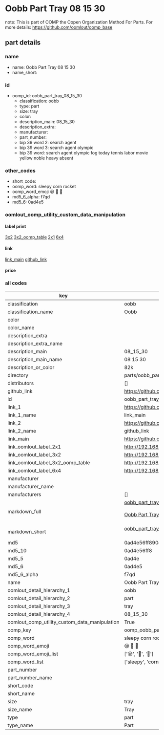 # Oobb Part Tray 08 15 30  

note: This is part of OOMP the Oopen Organization Method For Parts. For more details: https://github.com/oomlout/oomp_base

##  part details





### name
* name: Oobb Part Tray 08 15 30
* name_short: 
### id
* oomp_id: oobb_part_tray_08_15_30
  * classification: oobb
  * type: part
  * size: tray
  * color: 
  * description_main: 08_15_30
  * description_extra: 
  * manufacturer: 
  * part_number: 
  * bip 39 word 2: search agent
  * bip 39 word 3: search agent olympic
  * bip 39 word: search agent olympic fog today tennis labor movie yellow noble heavy absent

### other_codes
* short_code: 
* oomp_word: sleepy corn rocket
* oomp_word_emoji :sleepy: :corn: :rocket:
* md5_6_alpha: f7qd
* md5_6: 0ad4e5






### oomlout_oomp_utility_custom_data_manipulation
#### label print
[3x2](http://192.168.1.245:1112/?label=oomp%20f7qd)
[3x2_oomp_table](http://192.168.1.107:1112/?label=oomp%20f7qd)
[2x1](http://192.168.1.242:1112/?label=oomp%20f7qd)
[6x4](http://192.168.1.55:1112/?label=oomp%20f7qd)    

#### link

[link_main](https://github.com/oomlout/oomlout_oomp_current_version_messy/tree/main/parts/oobb_part_tray_08_15_30) [github_link](https://github.com/oomlout/oomlout_oomp_part_src/tree/main/parts/oobb_part_tray_08_15_30)                             

#### price







### all codes 
| key | value |  
| --- | --- |  
| classification | oobb |  
| classification_name | Oobb |  
| color |  |  
| color_name |  |  
| description_extra |  |  
| description_extra_name |  |  
| description_main | 08_15_30 |  
| description_main_name | 08 15 30 |  
| description_or_color | 82k |  
| directory | parts/oobb_part_tray_08_15_30 |  
| distributors | [] |  
| github_link | https://github.com/oomlout/oomlout_oomp_part_src/tree/main/parts/oobb_part_tray_08_15_30 |  
| id | oobb_part_tray_08_15_30 |  
| link_1 | https://github.com/oomlout/oomlout_oomp_current_version_messy/tree/main/parts/oobb_part_tray_08_15_30 |  
| link_1_name | link_main |  
| link_2 | https://github.com/oomlout/oomlout_oomp_part_src/tree/main/parts/oobb_part_tray_08_15_30 |  
| link_2_name | github_link |  
| link_main | https://github.com/oomlout/oomlout_oomp_current_version_messy/tree/main/parts/oobb_part_tray_08_15_30 |  
| link_oomlout_label_2x1 | http://192.168.1.242:1112/?label=oomp%20f7qd |  
| link_oomlout_label_3x2 | http://192.168.1.245:1112/?label=oomp%20f7qd |  
| link_oomlout_label_3x2_oomp_table | http://192.168.1.107:1112/?label=oomp%20f7qd |  
| link_oomlout_label_6x4 | http://192.168.1.55:1112/?label=oomp%20f7qd |  
| manufacturer |  |  
| manufacturer_name |  |  
| manufacturers | [] |  
| markdown_full | [oobb_part_tray_08_15_30](https://github.com/oomlout/oomlout_oomp_current_version_messy/tree/main/parts/oobb_part_tray_08_15_30)<br>[](https://github.com/oomlout/oomlout_oomp_current_version_messy/tree/main/parts/oobb_part_tray_08_15_30)<br>[Oobb Part Tray 08 15 30](https://github.com/oomlout/oomlout_oomp_current_version_messy/tree/main/parts/oobb_part_tray_08_15_30)<br><br> |  
| markdown_short | [oobb_part_tray_08_15_30](https://github.com/oomlout/oomlout_oomp_current_version_messy/tree/main/parts/oobb_part_tray_08_15_30)<br><br> |  
| md5 | 0ad4e56ff890ef8b7cf1a5a534813e10 |  
| md5_10 | 0ad4e56ff8 |  
| md5_5 | 0ad4e |  
| md5_6 | 0ad4e5 |  
| md5_6_alpha | f7qd |  
| name | Oobb Part Tray 08 15 30 |  
| oomlout_detail_hierarchy_1 | oobb |  
| oomlout_detail_hierarchy_2 | part |  
| oomlout_detail_hierarchy_3 | tray |  
| oomlout_detail_hierarchy_4 | 08_15_30 |  
| oomlout_oomp_utility_custom_data_manipulation | True |  
| oomp_key | oomp_oobb_part_tray_08_15_30 |  
| oomp_word | sleepy corn rocket |  
| oomp_word_emoji | :sleepy: :corn: :rocket: |  
| oomp_word_emoji_list | [':sleepy:', ':corn:', ':rocket:'] |  
| oomp_word_list | ['sleepy', 'corn', 'rocket'] |  
| part_number |  |  
| part_number_name |  |  
| short_code |  |  
| short_name |  |  
| size | tray |  
| size_name | Tray |  
| type | part |  
| type_name | Part |  
